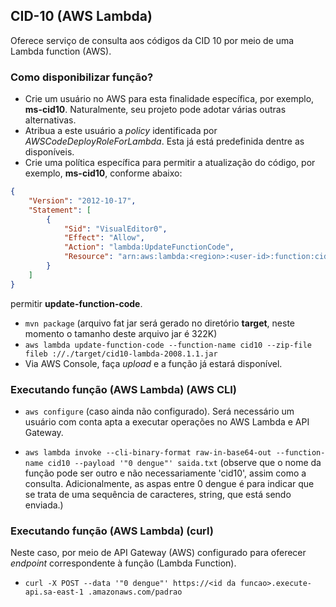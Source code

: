## CID-10 (AWS Lambda)

Oferece serviço de consulta aos códigos da CID 10 por meio de uma Lambda function (AWS).

### Como disponibilizar função?

- Crie um usuário no AWS para esta finalidade específica, por exemplo, 
**ms-cid10**. Naturalmente, seu 
projeto pode adotar várias outras alternativas. 
- Atribua a este usuário a _policy_ identificada por
 _AWSCodeDeployRoleForLambda_. Esta já está predefinida dentre as disponíveis.
- Crie uma política específica para permitir a atualização do código, por
exemplo, **ms-cid10**, conforme abaixo:
```json
{
    "Version": "2012-10-17",
    "Statement": [
        {
            "Sid": "VisualEditor0",
            "Effect": "Allow",
            "Action": "lambda:UpdateFunctionCode",
            "Resource": "arn:aws:lambda:<region>:<user-id>:function:cid10"
        }
    ]
}
```
permitir **update-function-code**. 
 
- `mvn package` (arquivo fat jar será gerado no diretório **target**, neste
 momento o tamanho deste arquivo jar é 322K)
- `aws lambda update-function-code --function-name cid10 --zip-file fileb
://./target/cid10-lambda-2008.1.1.jar`
- Via AWS Console, faça _upload_ e a função já estará disponível. 

### Executando função (AWS Lambda) (AWS CLI)

- `aws configure` (caso ainda não configurado). Será necessário um usuário
com conta apta a executar operações no AWS Lambda e API Gateway. 

- `aws lambda invoke --cli-binary-format raw-in-base64-out --function-name
 cid10 --payload '"0 dengue"' saida.txt` (observe que o nome da função pode ser
  outro e não necessariamente 'cid10', assim como a consulta. Adicionalmente, as aspas entre 0 dengue é para indicar que se trata de uma sequência de caracteres, string, que está sendo enviada.)

### Executando função (AWS Lambda) (curl)
Neste caso, por meio de API Gateway (AWS) configurado para oferecer _endpoint_ correspondente à função (Lambda Function).

- `curl -X POST --data '"0 dengue"' https://<id da funcao>.execute-api.sa-east-1
.amazonaws.com/padrao`
